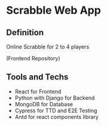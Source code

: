 # Scrabble Web App

## Definition

Online Scrabble for 2 to 4 players

(Frontend Repository)

## Tools and Techs

- React for Frontend
- Python with Django for Backend
- MongoDB for Database
- Cypress for TTD and E2E Testing
- Antd for react components library
